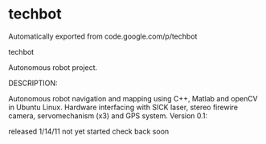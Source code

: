 # techbot
Automatically exported from code.google.com/p/techbot

techbot

Autonomous robot project.

DESCRIPTION:

Autonomous robot navigation and mapping using C++, Matlab and openCV in Ubuntu Linux.
Hardware interfacing with SICK laser, stereo firewire camera, servomechanism (x3) and GPS system.
Version 0.1:

released 1/14/11
not yet started
check back soon
